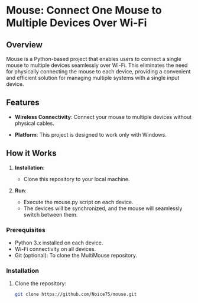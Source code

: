 # Mouse: Connect One Mouse to Multiple Devices Over Wi-Fi

## Overview

Mouse is a Python-based project that enables users to connect a single mouse to multiple devices seamlessly over Wi-Fi. This eliminates the need for physically connecting the mouse to each device, providing a convenient and efficient solution for managing multiple systems with a single input device.

## Features

- **Wireless Connectivity**: Connect your mouse to multiple devices without physical cables.

- **Platform**: This project is designed to work only with Windows.

## How it Works

1. **Installation**:
   - Clone this repository to your local machine.

2. **Run**:
   - Execute the mouse.py script on each device.
   - The devices will be synchronized, and the mouse will seamlessly switch between them.

### Prerequisites

- Python 3.x installed on each device.
- Wi-Fi connectivity on all devices.
- Git (optional): To clone the MultiMouse repository.

### Installation

1. Clone the repository:

   ```bash
   git clone https://github.com/Noice75/mouse.git
